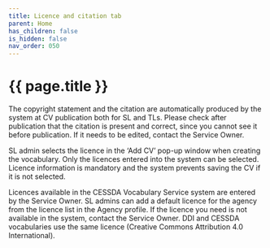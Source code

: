```yaml
---
title: Licence and citation tab
parent: Home
has_children: false
is_hidden: false
nav_order: 050
---
```


# {{ page.title }}

The copyright statement and the citation are automatically produced by the system at CV
publication both for SL and TLs. Please check after publication that the citation is present and correct,
since you cannot see it before publication. If it needs to be edited, contact the Service Owner.

SL admin selects the licence in the ‘Add CV’ pop-up window when creating the vocabulary.
Only the licences entered into the system can be selected.
Licence information is mandatory and the system prevents saving the CV if it is not selected.

Licences available in the CESSDA Vocabulary Service system are entered by the Service Owner.
SL admins can add a default licence for the agency from the licence list in the Agency profile.
If the licence you need is not available in the system, contact the Service Owner.
DDI and CESSDA vocabularies use the same licence (Creative Commons Attribution 4.0 International).

